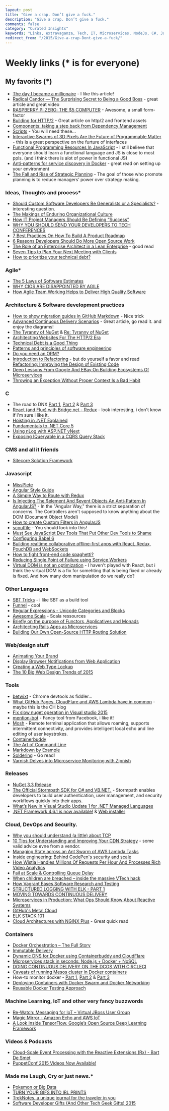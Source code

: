 ```yaml
---
layout: post
title: "Give a crap. Don’t give a fuck."
description: "Give a crap. Don’t give a fuck."
comments: false
category: "Curated Insights"
keywords: "Links, extravaganza, Tech, IT, Microservices, NodeJs, C#, Javascript, Solution architecture"
redirect_from: "/2015/Give-a-crap-Dont-give-a-fuck/"
---
```

# Weekly links (* is for everyone) #

##   My favorits (*) ##
  * [The day I became a millionaire](https://medium.com/@dhh/the-day-i-became-a-millionaire-55d7dc4d8293#.vwmvhvou1) - I like this article!
  * [Radical Candor — The Surprising Secret to Being a Good Boss](http://firstround.com/review/radical-candor-the-surprising-secret-to-being-a-good-boss/) - great article and great video
  * [RASPBERRY PI ZERO: THE $5 COMPUTER](https://www.raspberrypi.org/blog/raspberry-pi-zero/) - Awesome, a small form-factor
  * [Building for HTTP/2](http://rmurphey.com/blog/2015/11/25/building-for-http2) - Great article on http/2 and frontend assets
  * [Components: taking a step back from Dependency Management](http://lowlevelbits.org/components-management/)
  * [Scripts](https://github.com/NARKOZ/hacker-scripts) - You will need these...
  * [Interactive Swarms of 3D Pixels Are the Future of Programmable Matter](http://thenewstack.io/interactive-swarms-3d-pixels-future-programmable-matter/) - this is a great perspective on the furture of interfaces
  * [Functional Programming Resources In JavaScript](https://github.com/busypeoples/functional-programming-javascript) - I still believe that everyone should learn a functional language and JS is close to most ppls. (and i think there is alot of power in functional JS)
  * [Anti-patterns for service discovery in Docker](https://www.joyent.com/blog/container-native-discovery) - great read on setting up your environment
  * [The Fall and Rise of Strategic Planning](https://hbr.org/1994/01/the-fall-and-rise-of-strategic-planning) - The goal of those who promote planning is to reduce managers’ power over strategy making.


###  Ideas, Thoughts and process* ###
  * [Should Custom Software Developers Be Generalists or a Specialists?](http://blog.apterainc.com/custom-software/should-custom-software-developers-be-generalists-or-a-specialists) - interesting question.
  * [The Makings of Enduring Organizational Culture](https://www.thoughtworks.com/insights/blog/makings-enduring-organizational-culture)
  * [How IT Project Managers Should Be Defining “Success”](https://dzone.com/articles/how-it-project-managers-should-be-defining-success)
  * [WHY YOU SHOULD SEND YOUR DEVELOPERS TO TECH CONFERENCES](http://code.hootsuite.com/send-your-devs-to-conferences/)
  * [7 Best Practices On How To Build A Product Roadmap](https://dzone.com/articles/7-best-practices-on-how-to-build-a-product-roadmap)
  * [6 Reasons Developers Should Do More Open Source Work](https://dzone.com/articles/6-reasons-developers-should-do-more-open-source-wo)
  * [The Role of an Enterprise Architect in a Lean Enterprise](http://martinfowler.com/articles/ea-in-lean-enterprise.html) - good read
  * [Seven Tips to Plan Your Next Meeting with Clients](https://www.thoughtworks.com/insights/blog/seven-tips-plan-your-next-meeting-clients)
  * [How to prioritize your technical debt?](http://blog.codacy.com/2015/12/01/prioritize-technical-debt/#gs.Mj_vnTo)
 
### Agile* ###
  * [The 5 Laws of Software Estimates](http://ardalis.com/5-laws-of-software-estimates)
  * [WHY CIOS ARE DISAPPOINTED BY AGILE](http://magenic.com/Blog/Post/132/Why-CIOs-are-Disappointed-by-Agile)
  * [How Agile Team Working Helps to Deliver High Quality Software](http://www.benlinders.com/2015/how-agile-team-working-helps-to-deliver-high-quality-software/)

###  Architecture & Software development practices ###
  * [How to show migration guides in GitHub Markdown](https://gist.github.com/staltz/728a18877948f059d570) - Nice trick
  * [Advanced Continuous Delivery Scenarios](http://blog.codeship.com/advanced-continuous-delivery-scenarios/) - Great article, go read it. and enjoy the diagrams!
  * [The Tyranny of NuGet](http://mitchdenny.com/the-tyranny-of-nuget/) & [Re: Tyranny of NuGet](http://paulstovell.com/blog/re-tyranny-of-nuget)
  * [Architecting Websites For The HTTP/2 Era](https://ma.ttias.be/architecting-websites-http2-era/)
  * [Technical Debt is a Good Thing](http://logz.io/blog/technical-debt)
  * [Patterns and principles of software engineering](http://blog.moove-it.com/patterns-and-principles-of-software-engineering/)
  * [Do you need an ORM?](http://enterprisecraftsmanship.com/2015/11/30/do-you-need-an-orm/)
  * [Introduction to Refactoring](http://www.blackbytes.info/2015/12/ruby-refactoring/) - but do yourself a favor and read [Refactoring: Improving the Design of Existing Code](http://www.amazon.com/Refactoring-Improving-Design-Existing-Code/dp/0201485672/)
  * [Deep Lessons From Google And EBay On Building Ecosystems Of Microservices](http://highscalability.com/blog/2015/12/1/deep-lessons-from-google-and-ebay-on-building-ecosystems-of.html)
  * [Throwing an Exception Without Proper Context Is a Bad Habit](http://www.yegor256.com/2015/12/01/rethrow-exceptions.html)
 
###  **C** ###
  * The road to DNX [Part 1](http://blog.marcgravell.com/2015/11/the-road-to-dnx-part-1.html), [Part 2](http://blog.marcgravell.com/2015/11/the-road-to-dnx-part-2.html) & [Part 3](http://blog.marcgravell.com/2015/11/the-road-to-dnxpart-3.html)
  * [React (and Flux) with Bridge.net - Redux](http://www.productiverage.com/react-and-flux-with-bridgenet-redux) - look interesting, i don't know if i'm sure i like it.
  * [Hoisting in .NET Explained](https://alexandrnikitin.github.io/blog/hoisting-in-net-explained/)
  * [Fundamentals to .NET Core 5](http://blogs.msdn.com/b/manjug/archive/2015/11/28/fundamentals-to-net-core-5.aspx)
  * [Using nLog with ASP.NET vNext](http://www.codeproject.com/Tips/1005242/Using-nLog-with-ASP-NET-vNext)
  * [Exposing IQueryable in a CQRS Query Stack](http://buildplease.com/pages/lets-iqueryable/)
 

###  CMS and all it friends ###
  * [Sitecore Solution Framework](https://github.com/Sitecore/Habitat)

###  Javascript  ###
  * [MissPlete](http://xavi.github.io/miss-plete/)
  * [Angular Style Guide](https://github.com/johnpapa/angular-styleguide)
  * [A Simple Way to Route with Redux](http://jlongster.com/A-Simple-Way-to-Route-with-Redux)
  * [Is Injecting The $element And $event Objects An Anti-Pattern In AngularJS?](http://www.bennadel.com/blog/2959-is-injecting-the-element-and-event-objects-an-anti-pattern-in-angularjs.htm) - In the "Angular Way," there is a strict separation of concerns. The Controllers aren't supposed to know anything about the DOM (Document Object Model)
  * [How to create Custom Filters in AngularJS](http://www.infragistics.com/community/blogs/dhananjay_kumar/archive/2015/11/24/how-to-create-custom-filters-in-angularjs.aspx)
  * [scoutfile](https://github.com/bazaarvoice/scoutfile) - You should look into this!
  * [Must See JavaScript Dev Tools That Put Other Dev Tools to Shame](https://medium.com/javascript-scene/must-see-javascript-dev-tools-that-put-other-dev-tools-to-shame-aca6d3e3d925#.oqz7ia2e8)
  * [Configuring Babel 6](http://www.2ality.com/2015/11/configuring-babel6.html)
  * [Building realtime collaborative offline-first apps with React, Redux, PouchDB and WebSockets](http://blog.yld.io/2015/11/30/building-realtime-collaborative-offline-first-apps-with-react-redux-pouchdb-and-web-sockets/)
  * [How to fight front-end code spaghetti?](https://www.future-processing.pl/blog/how-to-fight-front-end-code-spaghetti/)
  * [Reducing Single Point of Failure using Service Workers](http://calendar.perfplanet.com/2015/reducing-single-point-of-failure-using-service-workers/)
  * [Virtual DOM is not an optimization](https://uniphil.github.io/virtual-dom/) - I haven't played with React, but i think the virtual DOM is a fix for somehting that is being fixed or already is fixed. And how many dom manipulation do we really do?


###  Other Languages  ###
  * [SBT Tricks](http://underscore.io/blog/posts/2015/11/09/sbt-commands.html) - i like SBT as a build tool
  * [Funnel](http://oncue.github.io/funnel/) - cool 
  * [Regular Expressions - Unicode Categories and Blocks](http://www.blackwasp.co.uk/RegexUnicodeCategories.aspx)
  * [Awesome Scala](https://github.com/lauris/awesome-scala#) - Scala ressources
  * [Briefly on the purpose of Functors, Applicatives and Monads](https://codetalk.io/posts/2015-11-28-briefly-on-the-purpose-of-functors-applicatives-and-monads.html)
  * [Architecting Rails Apps as Microservices](https://dzone.com/articles/architecting-rails-apps-as-microservices)
  * [Building Our Own Open-Source HTTP Routing Solution](https://tech.zalando.com/blog/building-our-own-open-source-http-routing-solution/)


###  Web/design stuff ###
  * [Animating Your Brand](https://24ways.org/2015/animating-your-brand/)
  * [Display Browser Notifications from Web Application](http://www.9lessons.info/2015/11/display-browser-notifications-from-web.html)
  * [Creating a Web Type Lockup](https://css-tricks.com/creating-web-type-lockup/)
  * [The 10 Big Web Design Trends of 2015](http://www.sitepoint.com/the-10-big-web-design-trends-of-2015/)

###  Tools ###
  * [betwixt](https://github.com/kdzwinel/betwixt) - Chrome devtools as fiddler...
  * [What GitHub Pages, CloudFlare and AWS Lambda have in common](https://orlandodevs.com/blog/github-pages-cloudfront-aws-lambda/) - maybe this is the CH blog
  * [Fix slow nuget operation in Visual studio 2015](http://geekswithblogs.net/anirugu/archive/2015/11/24/fix-slow-nuget-in-visual-studio-2015.aspx?)
  * [mention-bot](https://github.com/facebook/mention-bot) - Fancy tool from Facebook, i like it!
  * [Mosh](https://mosh.mit.edu/) - Remote terminal application that allows roaming, supports intermittent connectivity, and provides intelligent local echo and line editing of user keystrokes.
  * [Containerbuddy](https://github.com/joyent/containerbuddy)
  * [The Art of Command Line](https://github.com/jlevy/the-art-of-command-line/blob/master/README.md)
  * [Markdown by Example](http://stackabuse.com/markdown-by-example/)
  * [Soldering](http://mightyohm.com/files/soldercomic/FullSolderComic_EN.pdf) - Go read!
  * [Varnish Delves into Microservice Monitoring with Zipnish](http://thenewstack.io/varnish-delves-into-microservice-monitoring-with-zipnish/)
 
###  Releases ###
  * [NuGet 3.3 Release](http://blog.nuget.org/20151118/nuget-3.3.html)
  * [The Official Stormpath SDK for C# and VB.NET.](https://github.com/stormpath/stormpath-sdk-dotnet) - Stormpath enables developers to build user authentication, user management, and security workflows quickly into their apps.
  * [What’s New in Visual Studio Update 1 for .NET Managed Languages](http://blogs.msdn.com/b/dotnet/archive/2015/11/30/what-s-new-in-visual-studio-update-1-for-net-managed-languages.aspx?WT.mc_id=DX_MVP4025064)
  * [.NET Framework 4.6.1 is now available!](http://blogs.msdn.com/b/dotnet/archive/2015/11/30/net-framework-4-6-1-is-now-available.aspx?WT.mc_id=DX_MVP4025064) & [Web installer](https://www.microsoft.com/en-us/download/details.aspx?id=49981)

###  Cloud, DevOps and Security.  ###
  * [Why you should understand (a little) about TCP](http://jvns.ca/blog/2015/11/21/why-you-should-understand-a-little-about-tcp/)
  * [10 Tips for Understanding and Improving Your CDN Strategy](https://www.maxcdn.com/blog/cdn-tips-roundup-1/) - some valid advice evne from a vendor.
  * [Managing State across an Ant Swarm of AWS Lambda Tasks](https://medium.com/@edwardbenson/managing-state-across-an-ant-swarm-of-aws-lambda-tasks-f225ff8564ae#.upifaanef)
  * [Inside engineering: Behind CodePen's security and scale](https://scaleyourcode.com/blog/article/24)
  * [How Wistia Handles Millions Of Requests Per Hour And Processes Rich Video Analytics](http://highscalability.com/blog/2015/11/23/how-wistia-handles-millions-of-requests-per-hour-and-process.html)
  * [Fail at Scale & Controlling Queue Delay](http://blog.acolyer.org/2015/11/19/fail-at-scale-controlling-queue-delay/)
  * [When children are breached – inside the massive VTech hack](http://www.troyhunt.com/2015/11/when-children-are-breached-inside.html)
  * [How Vagrant Eases Software Research and Testing](http://thenewstack.io/vagrant-developers-researchers/)
  * [STRUCTURED LOGGING WITH ELK - PART 1](http://engineering.laterooms.com/structured-logging-with-elk-part-1/)
  * [MOVING TOWARDS CONTINUOUS DELIVERY](http://engineering.laterooms.com/moving-towards-continuous-delivery/)
  * [Microservices in Production: What Ops Should Know About Reactive Systems](https://www.typesafe.com/blog/microservices-in-production-what-ops-should-know-about-reactive-systems)
  * [GitHub's Metal Cloud](http://githubengineering.com/githubs-metal-cloud/)
  * [ELK STACK 101](http://code.hootsuite.com/elk-stack-101/)
  * [Cloud Architectures with NGINX Plus](https://www.nginx.com/blog/cloud-architectures/) - Great quick read

### Containers ###
  * [Docker Orchestration – The Full Story](https://railsadventures.wordpress.com/2015/11/15/docker-orchestration-the-full-story/)
  * [Immutable Delivery](http://theagileadmin.com/tag/dockercmroundup/)
  * [Dynamic DNS for Docker using Containerbuddy and CloudFlare](https://www.joyent.com/blog/automatic-dns-updates-with-containerbuddy)
  * [Microservices stack in seconds: Node.js + Docker + NoSQL](https://www.joyent.com/blog/how-to-dockerize-a-complete-application)
  * [DOING CONTINUOUS DELIVERY ON THE DCOS WITH CIRCLECI](https://mesosphere.com/blog/2015/11/06/continuous-delivery-with-circleci/)
  * [Caveats of running Mesos cluster in Docker containers](http://container-solutions.com/caveats-of-running-mesos-cluster-in-docker-containers/)
  * How-to monitor docker - [Part 1](https://www.datadoghq.com/blog/the-docker-monitoring-problem/), [Part 2](https://www.datadoghq.com/blog/how-to-monitor-docker-resource-metrics/) & [Part 3](https://www.datadoghq.com/blog/how-to-collect-docker-metrics/)
  * [Deploying Containers with Docker Swarm and Docker Networking](http://www.javacodegeeks.com/2015/11/deploying-containers-docker-swarm-docker-networking.html)
  * [Reusable Docker Testing Approach](https://markosrendell.wordpress.com/2015/11/26/reusable-docker-testing-approach/)

### Machine Learning, IoT and other very fancy buzzwords ###
  * [Re-Watch: Messaging for IoT – Virtual JBoss User Group](http://developerblog.redhat.com/2015/11/30/messaging-for-iot-virtual-jboss-user-group/)
  * [Magic Mirror - Amazon Echo and AWS IoT](https://www.hackster.io/mexitek/magic-mirror-amazon-echo-and-aws-iot-29bba5)
  * [A Look Inside TensorFlow, Google’s Open Source Deep Learning Framework](http://thenewstack.io/look-inside-tensorflow-googles-open-source-deep-learning-framework/)
 
###  Videos & Podcasts ###
  * [Cloud-Scale Event Processing with the Reactive Extensions (Rx) - Bart De Smet](https://vimeo.com/132192255) 
  * [PuppetConf 2015 Videos Now Available!](https://puppetlabs.com/blog/puppetconf-2015-videos-now-available)
 

###  Made me Laugh, Cry or just news.* ###
  * [Pokemon or Big Data](https://pixelastic.github.io/pokemonorbigdata/)
  * [TURN YOUR GIFS INTO IRL PRINTS](http://gifpop.io/)
  * [TrekNotes, a unique journal for the traveler in you](https://treknotes.co/)
  * [Software Developer Gifts (And Other Tech Geek Gifts) 2015](http://simpleprogrammer.com/2015/11/30/software-developer-gifts-and-other-tech-geek-gifts-2015/)



